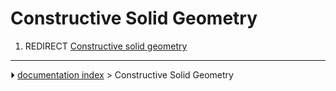 # Constructive Solid Geometry
1.  REDIRECT [Constructive solid geometry](Constructive_solid_geometry.md)



---
⏵ [documentation index](../README.md) > Constructive Solid Geometry
